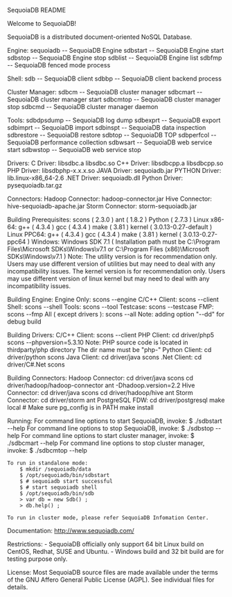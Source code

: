 SequoiaDB README

Welcome to SequoiaDB!

SequoiaDB is a distributed document-oriented NoSQL Database.

Engine:
	sequoiadb       -- SequoiaDB Engine
	sdbstart        -- SequoiaDB Engine start
	sdbstop         -- SequoiaDB Engine stop
	sdblist         -- SequoiaDB Engine list
	sdbfmp          -- SequoiaDB fenced mode process

Shell:
	sdb             -- SequoiaDB client
	sdbbp           -- SequoiaDB client backend process

Cluster Manager:
	sdbcm           -- SequoiaDB cluster manager
	sdbcmart        -- SequoiaDB cluster manager start
	sdbcmtop        -- SequoiaDB cluster manager stop
	sdbcmd          -- SequoiaDB cluster manager daemon

Tools:
	sdbdpsdump      -- SequoiaDB log dump
	sdbexprt        -- SequoiaDB export
	sdbimprt        -- SequoiaDB import
	sdbinspt        -- SequoiaDB data inspection
	sdbrestore      -- SequoiaDB restore
	sdbtop          -- SequoiaDB TOP
	sdbperfcol      -- SequoiaDB performance collection
	sdbwsart        -- SequoiaDB web service start
	sdbwstop        -- SequoiaDB web service stop

Drivers:
	C Driver:
		libsdbc.a
		libsdbc.so
	C++ Driver:
		libsdbcpp.a
		libsdbcpp.so
	PHP Driver:
		libsdbphp-x.x.x.so
	JAVA Driver:
		sequoiadb.jar
	PYTHON Driver:
		lib.linux-x86_64-2.6
	.NET Driver:
		sequoiadb.dll
	Python Driver:
		pysequoiadb.tar.gz

Connectors:
	Hadoop Connector:
		hadoop-connector.jar
	Hive Connector:
		hive-sequoiadb-apache.jar
	Storm Connector:
		storm-sequoiadb.jar

Building Prerequisites:
	scons ( 2.3.0 )
	ant ( 1.8.2 )
        Python ( 2.7.3 )
	Linux x86-64:
		g++ ( 4.3.4 )
		gcc ( 4.3.4 )
		make ( 3.81 )
		kernel ( 3.0.13-0.27-default )
        Linux PPC64:
                g++ ( 4.3.4 )
                gcc ( 4.3.4 )
                make ( 3.81 )
                kernel ( 3.0.13-0.27-ppc64 )
	Windows:
		Windows SDK 7.1 ( Installation path must be C:\Program Files\Microsoft SDKs\Windows\v7.1 or C:\Program Files (x86)\Microsoft SDKs\Windows\v7.1 )
	Note:
		The utility version is for recommendation only. Users may use different version of utilities but may need to deal with any incompatibility issues.
		The kernel version is for recommendation only. Users may use different version of linux kernel but may need to deal with any incompatibility issues.

Building Engine:
	Engine Only:
		scons --engine
	C/C++ Client:
		scons --client
	Shell:
		scons --shell
	Tools:
		scons --tool
	Testcase:
		scons --testcase
	FMP:
		scons --fmp
	All ( except drivers ):
		scons --all
	Note:
		adding option "--dd" for debug build

Building Drivers:
	C/C++ Client:
		scons --client
	PHP Client:
		cd driver/php5
		scons --phpversion=5.3.10
		Note:
			PHP source code is located in thirdparty/php directory
			The dir name must be "php-<version>"
	Python Client:
		cd driver/python
		scons
	Java Client:
		cd driver/java
		scons
	.Net Client:
		cd driver/C#.Net
		scons

Building Connectors:
	Hadoop Connector:
                cd driver/java
                scons
		cd driver/hadoop/hadoop-connector
		ant -Dhadoop.version=2.2
	Hive Connector:
		cd driver/java
                scons
		cd driver/hadoop/hive
		ant
	Storm Connector:
		cd driver/storm
		ant
	PostgreSQL FDW:
		cd driver/postgresql
		make local
		# Make sure pg_config is in PATH
		make install

Running:
	For command line options to start SequoiaDB, invoke:
		$ ./sdbstart --help
	For command line options to stop SequoiaDB, invoke:
		$ ./sdbstop --help
	For command line options to start cluster manager, invoke:
		$ ./sdbcmart --help
	For command line options to stop cluster manager, invoke:
		$ ./sdbcmtop --help

	To run in standalone mode:
		$ mkdir /sequoiadb/data
		$ /opt/sequoiadb/bin/sdbstart
		$ # sequoiadb start successful
		$ # start sequoiadb shell
		$ /opt/sequoiadb/bin/sdb
		> var db = new Sdb() ;
		> db.help() ;

	To run in cluster mode, please refer SequoiaDB Infomation Center.

Documentation:
	http://www.sequoiadb.com/

Restrictions:
	- SequoiaDB officially only support 64 bit Linux build on CentOS, Redhat, SUSE and Ubuntu.
	- Windows build and 32 bit build are for testing purpose only.

License:
	Most SequoiaDB source files are made available under the terms of the
	GNU Affero General Public License (AGPL). See individual files for details.
